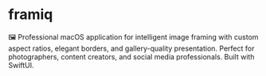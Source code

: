 # framiq
🖼️ Professional macOS application for intelligent image framing with custom aspect ratios, elegant borders, and gallery-quality presentation. Perfect for photographers, content creators, and social media professionals. Built with SwiftUI.
